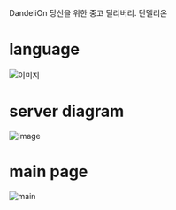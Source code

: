 DandeliOn 
당신을 위한 중고 딜리버리. 단델리온

# language
![이미지](https://user-images.githubusercontent.com/68531844/106722650-8ed68000-6649-11eb-92e0-814ce935dd99.PNG)

# server diagram
![image](https://user-images.githubusercontent.com/68531844/106723099-1ae8a780-664a-11eb-844d-7a6ba0bb576b.png)

# main page
![main](https://user-images.githubusercontent.com/68531844/106724239-56d03c80-664b-11eb-87b3-3b09151ff609.PNG)
